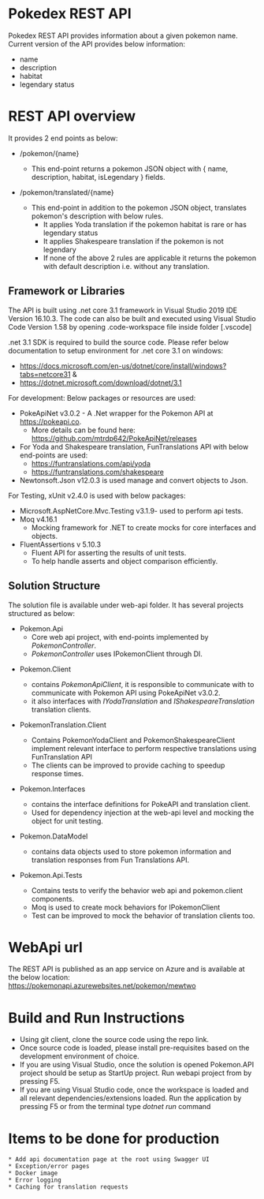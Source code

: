 # Pokedex REST API
Pokedex REST API provides information about a given pokemon name. Current version of the API provides below information:
* name
* description
* habitat
* legendary status

# REST API overview
It provides 2 end points as below:
- /pokemon/{name}
	 - This end-point returns a pokemon JSON object with { name, description, habitat, isLegendary } fields.
	 
- /pokemon/translated/{name}
	- This end-point in addition to the pokemon JSON object, translates pokemon's description with below rules.
		- It applies Yoda translation if the pokemon habitat is rare or has legendary status
		- It applies Shakespeare translation if the pokemon is not legendary
		- If none of the above 2 rules are applicable it returns the pokemon with default description i.e. without any translation.

## Framework or Libraries
The API is built using .net core 3.1 framework in Visual Studio 2019 IDE Version 16.10.3.
The code can also be built and executed using Visual Studio Code Version 1.58 by opening .code-workspace file inside folder [.vscode]

.net 3.1 SDK is required to build the source code.
Please refer below documentation to setup environment for .net core 3.1 on windows:
- https://docs.microsoft.com/en-us/dotnet/core/install/windows?tabs=netcore31 &
- https://dotnet.microsoft.com/download/dotnet/3.1

For development: Below packages or resources are used:

- PokeApiNet v3.0.2 - A .Net wrapper for the Pokemon API at https://pokeapi.co.
	- More details can be found here: https://github.com/mtrdp642/PokeApiNet/releases
- For Yoda and Shakespeare translation, FunTranslations API with below end-points are used:
	- https://funtranslations.com/api/yoda
	- https://funtranslations.com/shakespeare
- Newtonsoft.Json v12.0.3 is used manage and convert objects to Json.

For Testing, xUnit v2.4.0 is used with below packages:
- Microsoft.AspNetCore.Mvc.Testing v3.1.9- used to perform api tests.
- Moq v4.16.1 
	- Mocking framework for .NET to create mocks for core interfaces and objects.
- FluentAssertions v 5.10.3
	- Fluent API for asserting the results of unit tests.
	- To help handle asserts and object comparison efficiently.
   
## Solution Structure
The solution file is available under web-api folder. It has several projects structured as below:
- Pokemon.Api
	- Core web api project, with end-points implemented by *PokemonController*.
	- *PokemonController* uses IPokemonClient through DI.

* Pokemon.Client
	- contains *PokemonApiClient*, it is responsible to communicate with to communicate with Pokemon API using PokeApiNet v3.0.2.
	- it also interfaces with *IYodaTranslation* and *IShakespeareTranslation* translation clients.
	
* PokemonTranslation.Client
	- Contains PokemonYodaClient and PokemonShakespeareClient implement relevant interface to perform respective translations using FunTranslation API
	- The clients can be improved to provide caching to speedup response times.

* Pokemon.Interfaces
	- contains the interface definitions for PokeAPI and translation client.
	- Used for dependency injection at the web-api level and mocking the object for unit testing.

* Pokemon.DataModel
	- contains data objects used to store pokemon information and translation responses from Fun Translations API.

* Pokemon.Api.Tests
	- Contains tests to verify the behavior web api and pokemon.client components.
	- Moq is used to create mock behaviors for IPokemonClient
	- Test can be improved to mock the behavior of translation clients too.

# WebApi url
The REST API is published as an app service on Azure and is available at the below location:
https://pokemonapi.azurewebsites.net/pokemon/mewtwo

# Build and Run Instructions
* Using git client, clone the source code using the repo link.
* Once source code is loaded, please install pre-requisites based on the development environment of choice.
* If you are using Visual Studio, once the solution is opened Pokemon.API project should be setup as StartUp project. Run webapi project from by pressing F5.
* If you are using Visual Studio code,  once the workspace is loaded and all relevant dependencies/extensions loaded. Run the application by pressing F5 or from the terminal type *dotnet run* command

# Items to be done for production
	* Add api documentation page at the root using Swagger UI
	* Exception/error pages
	* Docker image
	* Error logging
	* Caching for translation requests
